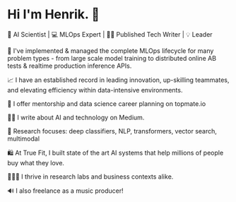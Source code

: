 
# Hi I'm Henrik. 👋

🔮 AI Scientist | 💻 MLOps Expert | ✍🏻 Published Tech Writer | 💡 Leader

🔄 I've implemented & managed the complete MLOps lifecycle for many problem types - from large scale model training to distributed online AB tests & realtime production inference APIs.

📈 I have an established record in leading innovation, up-skilling teammates, and elevating efficiency within data-intensive environments.

🏫 I offer mentorship and data science career planning on topmate.io

✍🏻 I write about AI and technology on Medium.

🔬 Research focuses: deep classifiers, NLP, transformers, vector search, multimodal

🛍️ At True Fit, I built state of the art AI systems that help millions of people buy what they love.

👨🏼‍🔬 I thrive in research labs and business contexts alike.

🔊 I also freelance as a music producer!
